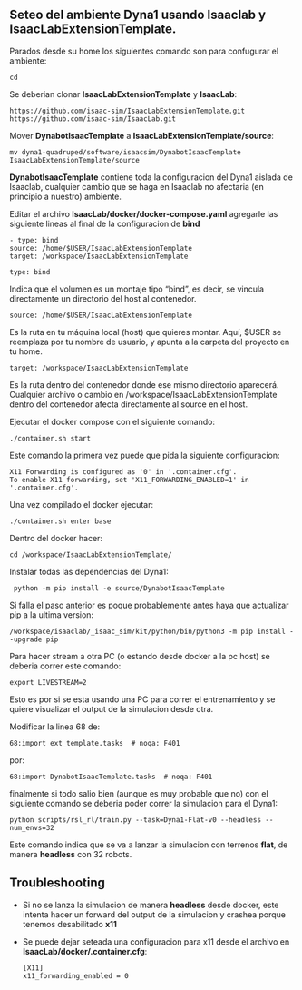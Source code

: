 ## Seteo del ambiente Dyna1 usando Isaaclab y IsaacLabExtensionTemplate.

Parados desde su home los siguientes comando son para confugurar el ambiente:

    cd

Se deberian clonar **IsaacLabExtensionTemplate** y **IsaacLab**:

    https://github.com/isaac-sim/IsaacLabExtensionTemplate.git
    https://github.com/isaac-sim/IsaacLab.git

Mover **DynabotIsaacTemplate** a **IsaacLabExtensionTemplate/source**:

    mv dyna1-quadruped/software/isaacsim/DynabotIsaacTemplate IsaacLabExtensionTemplate/source

**DynabotIsaacTemplate** contiene toda la configuracion del Dyna1 aislada de Isaaclab, cualquier cambio que se haga en Isaaclab no afectaria (en principio a nuestro) ambiente.

Editar el archivo **IsaacLab/docker/docker-compose.yaml** agregarle las siguiente lineas al final de la configuracion de **bind**

    - type: bind
    source: /home/$USER/IsaacLabExtensionTemplate
    target: /workspace/IsaacLabExtensionTemplate

	type: bind
Indica que el volumen es un montaje tipo “bind”, es decir, se vincula directamente un directorio del host al contenedor.

	source: /home/$USER/IsaacLabExtensionTemplate
Es la ruta en tu máquina local (host) que quieres montar. Aquí, $USER se reemplaza por tu nombre de usuario, y apunta a la carpeta del proyecto en tu home.

	target: /workspace/IsaacLabExtensionTemplate
Es la ruta dentro del contenedor donde ese mismo directorio aparecerá. Cualquier archivo o cambio en /workspace/IsaacLabExtensionTemplate dentro del contenedor afecta directamente al source en el host.



Ejecutar el docker compose con el siguiente comando:

    ./container.sh start

Este comando la primera vez puede que pida la siguiente configuracion:

    X11 Forwarding is configured as '0' in '.container.cfg'.
	To enable X11 forwarding, set 'X11_FORWARDING_ENABLED=1' in '.container.cfg'.

Una vez compilado el docker ejecutar:

    ./container.sh enter base

Dentro del docker hacer:

    cd /workspace/IsaacLabExtensionTemplate/

Instalar todas las dependencias del Dyna1:

     python -m pip install -e source/DynabotIsaacTemplate

Si falla el paso anterior es poque probablemente antes haya que actualizar pip a la ultima version:

    /workspace/isaaclab/_isaac_sim/kit/python/bin/python3 -m pip install --upgrade pip

Para hacer stream a otra PC (o estando desde docker a la pc host) se deberia correr este comando: 
    
    export LIVESTREAM=2

Esto es por si se esta usando una PC para correr el entrenamiento y se quiere visualizar el output de la simulacion desde otra.

Modificar la linea 68 de:

    68:import ext_template.tasks  # noqa: F401

por:
    
    68:import DynabotIsaacTemplate.tasks  # noqa: F401

finalmente si todo salio bien (aunque es muy probable que no) con el siguiente comando se deberia poder correr la simulacion para el Dyna1:

    python scripts/rsl_rl/train.py --task=Dyna1-Flat-v0 --headless --num_envs=32

Este comando indica que se va a lanzar la simulacion con terrenos **flat**, de manera **headless** con 32 robots. 

## Troubleshooting

- Si no se lanza la simulacion de manera **headless** desde docker, este intenta hacer un forward del output de la simulacion y crashea porque tenemos desabilitado **x11**
- Se puede dejar seteada una configuracion para x11 desde el archivo en **IsaacLab/docker/.container.cfg**:
  
      [X11]
      x11_forwarding_enabled = 0




     



    
